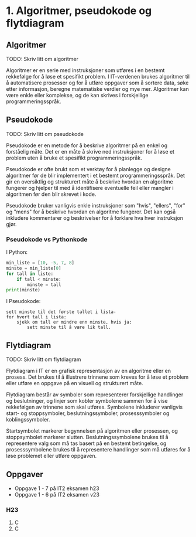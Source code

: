 # 1. Algoritmer, pseudokode og flytdiagram

## Algoritmer

TODO: Skriv litt om algoritmer

Algoritmer er en serie med instruksjoner som utføres i en bestemt rekkefølge for å løse et spesifikt problem.
I IT-verdenen brukes algoritmer til å automatisere prosesser og for å utføre oppgaver som å sortere data, søke etter informasjon, beregne matematiske verdier og mye mer.
Algoritmer kan være enkle eller komplekse, og de kan skrives i forskjellige programmeringsspråk.

## Pseudokode

TODO: Skriv litt om pseudokode

Pseudokode er en metode for å beskrive algoritmer på en enkel og forståelig måte.
Det er en måte å skrive ned instruksjoner for å løse et problem uten å bruke et spesifikt programmeringsspråk.

Pseudokode er ofte brukt som et verktøy for å planlegge og designe algoritmer før de blir implementert i et bestemt programmeringsspråk.
Det gir en oversiktlig og strukturert måte å beskrive hvordan en algoritme fungerer og hjelper til med å identifisere eventuelle feil eller mangler i algoritmen før den blir skrevet i kode.

Pseudokode bruker vanligvis enkle instruksjoner som "hvis", "ellers", "for" og "mens" for å beskrive hvordan en algoritme fungerer.
Det kan også inkludere kommentarer og beskrivelser for å forklare hva hver instruksjon gjør.

### Pseudokode vs Pythonkode

I Python:
```python
min_liste = [10, -5, 7, 8]
minste = min_liste[0]
for tall in liste:
    if tall < minste:
        minste = tall
print(minste)
```    
I Pseudokode:
```
sett minste til det første tallet i lista-
for hvert tall i lista:
    sjekk om tall er mindre enn minste, hvis ja:
        sett minste til å være lik tall.
```



## Flytdiagram

TODO: Skriv litt om flytdiagram

Flytdiagram i IT er en grafisk representasjon av en algoritme eller en prosess. 
Det brukes til å illustrere trinnene som kreves for å løse et problem eller utføre en oppgave på en visuell og strukturert måte.

Flytdiagram består av symboler som representerer forskjellige handlinger og beslutninger, og linjer som kobler symbolene sammen for å vise rekkefølgen av trinnene som skal utføres. 
Symbolene inkluderer vanligvis start- og stoppsymboler, beslutningssymboler, prosesssymboler og koblingssymboler.

Startsymbolet markerer begynnelsen på algoritmen eller prosessen, og stoppsymbolet markerer slutten. Beslutningssymbolene brukes til å representere valg som må tas basert på en bestemt betingelse, og prosesssymbolene brukes til å representere handlinger som må utføres for å løse problemet eller utføre oppgaven.

## Oppgaver

- Oppgave 1 - 7 på IT2 eksamen h23
- Oppgave 1 - 6 på IT2 eksamen v23

### H23

1. C
2. C